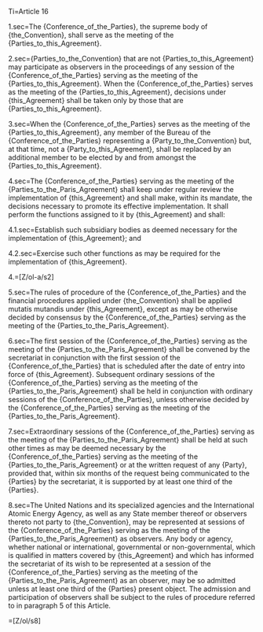 Ti=Article 16

1.sec=The {Conference_of_the_Parties}, the supreme body of {the_Convention}, shall serve as the meeting of the {Parties_to_this_Agreement}.

2.sec={Parties_to_the_Convention} that are not {Parties_to_this_Agreement} may participate as observers in the proceedings of any session of the {Conference_of_the_Parties} serving as the meeting of the {Parties_to_this_Agreement}. When the {Conference_of_the_Parties} serves as the meeting of the {Parties_to_this_Agreement}, decisions under {this_Agreement} shall be taken only by those that are {Parties_to_this_Agreement}.

3.sec=When the {Conference_of_the_Parties} serves as the meeting of the {Parties_to_this_Agreement}, any member of the Bureau of the {Conference_of_the_Parties} representing a {Party_to_the_Convention} but, at that time, not a {Party_to_this_Agreement}, shall be replaced by an additional member to be elected by and from amongst the {Parties_to_this_Agreement}.

4.sec=The {Conference_of_the_Parties} serving as the meeting of the {Parties_to_the_Paris_Agreement} shall keep under regular review the implementation of {this_Agreement} and shall make, within its mandate, the decisions necessary to promote its effective implementation. It shall perform the functions assigned to it by {this_Agreement} and shall:

4.1.sec=Establish such subsidiary bodies as deemed necessary for the implementation of {this_Agreement}; and

4.2.sec=Exercise such other functions as may be required for the implementation of {this_Agreement}.

4.=[Z/ol-a/s2]

5.sec=The rules of procedure of the {Conference_of_the_Parties} and the financial procedures applied under {the_Convention} shall be applied mutatis mutandis under {this_Agreement}, except as may be otherwise decided by consensus by the {Conference_of_the_Parties} serving as the meeting of the {Parties_to_the_Paris_Agreement}.

6.sec=The first session of the {Conference_of_the_Parties} serving as the meeting of the {Parties_to_the_Paris_Agreement} shall be convened by the secretariat in conjunction with the first session of the {Conference_of_the_Parties} that is scheduled after the date of entry into force of {this_Agreement}. Subsequent ordinary sessions of the {Conference_of_the_Parties} serving as the meeting of the {Parties_to_the_Paris_Agreement} shall be held in conjunction with ordinary sessions of the {Conference_of_the_Parties}, unless otherwise decided by the {Conference_of_the_Parties} serving as the meeting of the {Parties_to_the_Paris_Agreement}.

7.sec=Extraordinary sessions of the {Conference_of_the_Parties} serving as the meeting of the {Parties_to_the_Paris_Agreement} shall be held at such other times as may be deemed necessary by the {Conference_of_the_Parties} serving as the meeting of the {Parties_to_the_Paris_Agreement} or at the written request of any {Party}, provided that, within six months of the request being communicated to the {Parties} by the secretariat, it is supported by at least one third of the {Parties}.

8.sec=The United Nations and its specialized agencies and the International Atomic Energy Agency, as well as any State member thereof or observers thereto not party to {the_Convention}, may be represented at sessions of the {Conference_of_the_Parties} serving as the meeting of the {Parties_to_the_Paris_Agreement} as observers. Any body or agency, whether national or international, governmental or non-governmental, which is qualified in matters covered by {this_Agreement} and which has informed the secretariat of its wish to be represented at a session of the {Conference_of_the_Parties} serving as the meeting of the {Parties_to_the_Paris_Agreement} as an observer, may be so admitted unless at least one third of the {Parties} present object. The admission and participation of observers shall be subject to the rules of procedure referred to in paragraph 5 of this Article.

=[Z/ol/s8]

